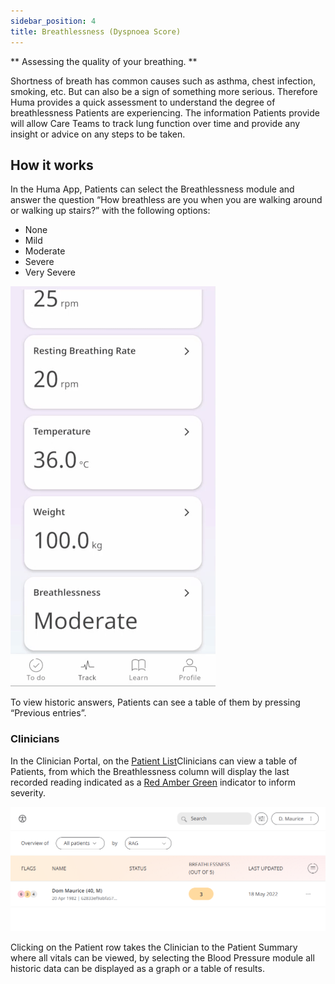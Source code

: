 ```yaml
---
sidebar_position: 4
title: Breathlessness (Dyspnoea Score)
---
```


** Assessing the quality of your breathing. **

Shortness of breath has common causes such as asthma, chest infection, smoking, etc. But can also be a sign of something more serious. Therefore Huma provides a quick assessment to understand the degree of breathlessness Patients are experiencing. The information Patients provide will allow Care Teams to track lung function over time and provide any insight or advice on any steps to be taken. 

## How it works

In the Huma App, Patients can select the Breathlessness module and answer the question “How breathless are you when you are walking around or walking up stairs?” with the following options:
- None
- Mild
- Moderate
- Severe
- Very Severe

![Adding a breathlessness score to Huma App](./assets/breathlessness.gif)

To view historic answers, Patients can see a table of them by pressing “Previous entries”.

### Clinicians

In the Clinician Portal, on the [Patient List](/data-collection/features/navigation/portal/patient-list/)Clinicians can view a table of Patients, from which the Breathlessness column will display the last recorded reading indicated as a [Red Amber Green](/data-collection/features/flags-and-rag/) indicator to inform severity. 

![Viewing Patient data in the Clinician Portal](./assets/cp-patient-list-breathlessness.png)

Clicking on the Patient row takes the Clinician to the Patient Summary where all vitals can be viewed, by selecting the Blood Pressure module all historic data can be displayed as a graph or a table of results.